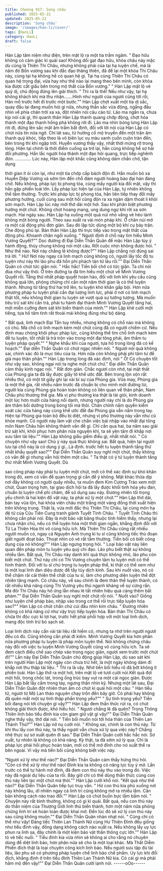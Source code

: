 ```yaml
---
title: Chương 917: Song châu
published: 2025-05-22
updated: 2025-05-22
description: 'Song châu'
image: '/images/han-li/cover/'
tags: [HanLi]
category: HanLi
draft: false
---
```


Hàn Lập tâm niệm như điện, trên mặt lộ ra một tia trầm ngâm.
" Đạo hữu không có cảm giác kì quái sao! Không dối gạt đạo hữu,
khỏa châu này mặc dù cũng là Thiên Thi Châu, nhưng không phải
của tại hạ luyện chế, mà là năm đó Bổn vương sau khi đắc đạo
thăng thiên, đã để lại một khỏa Thi Châu này, cùng tại hạ không
hề có quan hệ gì. Tại hạ cùng Thiên Thi Châu có quan hệ trọng
đại, vừa hay như thế nào lại mang theo bên mình, còn khỏa kia
được cất giấu bên trong mộ thất của Bổn vương." " Hàn Lập mặt
lộ vẻ quỷ dị, chủ động đứng lên giải thích.
" Thì ra là thế! Nếu như vậy, tại hạ không khách khí mà thu
nhận…….Hình như người của ngươi cũng tới rồi, Hàn mỗ trước
hết đi trước một bước."" Hàn Lập chợt xuất một tia dị sắc, quay
đầu lại đang muốn hỏi gì nữa, nhưng thần sắc vừa động, ngẩng
đầu nhìn về phía chân trời xa xa, đột nhiên nói câu cáo từ.
Lão ma ngẩn ra, chưa kịp nói cái gì, thì quanh thân Hàn Lập
thanh quang chớp động, chợt hóa thành một đạo thanh hồng phá
không rời đi. Lão ma nhìn bóng lưng Hàn Lập rời đi, đứng lên sắc
mặt âm trầm bất định, đối với lời nói của Hàn Lập có chút nửa tin
nửa ngờ.
Chỉ lát sau, từ hướng cổ mộ truyền đến một trận âm thanh quỷ
khóc, tiếp theo là vô biên lục vụ màu xanh cuồn cuộn tràn đến,
bên trong thi khí ngập trời. Huyễn vương thấy vậy, nhất thời
mừng rỡ trong lòng. Hiện tại chính là thời điểm cuồng sa trở lại,
hắn cũng không hề sợ hãi đối phương. Hắn lắc người hóa thành
một đạo hôi quang, trực tiếp nghênh đón.
………….
Lúc này, Hàn lập một khắc cũng không dám chần chờ, tận dụng

thời gian ít ỏi còn lại, như một tia chớp cấp bách độn đi. Hắn
muốn bỏ xa Huyễn Diệp Vương và sớm tìm đến chỗ đám người
hoàng bào đại hán đang chờ. Nếu không, pháp lực bị phong tỏa,
cùng mấy người kia đối mặt, vậy thì hắn gặp phiền toái lớn. Lấy
pháp lực hiện tại của Hàn Lập, tự nhiên không thể tầm thường.
Trước khi pháp lực bị phong tỏa, hắn liên tiếp thay đổi mấy
phương hướng, cuối cùng sau một hồi cũng độn ra xa ngàn dặm
thoát li khỏi sơn mạch. Hàn Lập lúc này mới thở dài một hơi. Sau
khi phân biệt phương hướng một chút. Không chút hoang mang,
ung dung ngự khí rời xa sơn mạch. Hai ngày sau. Hàn Lập hạ
xuống một quả núi nhỏ vắng vẻ hẻo lánh không một bóng người.
Theo sau xuất ra vài món pháp khí. Ở chân núi mở ra một cái
động phủ đơn giản. Sau đó lập tức dùng một bộ khí cụ bày trận.
Che động phủ lại.
Bản thân Hàn Lập thì trực tiếp vào trong mật thất của động phủ.
Khoanh chân ngồi xuống. " Ngươi định ở chỗ này tìm hiểu Minh
Vương Quyết?"" Dọc đường đi Đại Diễn Thần Quân để mặc Hàn
Lập tùy ý hành động, thủy chung không nói một câu. Rốt cuộc
nhịn không được hỏi.
" Như thế nào. Nơi này chẳng lẽ không được?"" Hàn Lập chẳng
nói đúng sai trả lời.
" Hừ! Nơi này ngay cả linh mạch cũng không có, ngươi lấy tốc độ
tu luyện như này thì lão phu đã hồn phi phách tán từ lâu rồi."" Đại
Diễn Thần Quân có chút tức giận nói.
" Hắc hắc! Tiền bối chớ có tức giận. Ta chỉ nói đùa như vậy thôi.
Ở trên đường ta đã tìm hiểu một chút về Minh Vương Quyết rồi.
Tầng thứ nhất pháp quyết hoàn hảo, đối với linh khí yêu cầu cũng
không quá lớn, phỏng chừng chỉ cần một năm thời gian là có thể
luyện thành. Nhưng từ tầng thứ hai trở lên, tu luyện khó khăn gấp
bội. Hơn nữa phương pháp tu luyện phải cần đại lượng linh lực,
phải ở nơi có linh mạch thật tốt, nếu không thời gian tu luyện sẽ
vượt quá sự tưởng tượng. Mà muốn tiêu trừ sát khí cắn trả, phải
tu hành đại thành Minh Vương Quyết tầng hai, mới miễn cưỡng
đem sát khí biến thành của mình."" Hàn Lập khẽ cười một tiếng,
tựa hồ tâm tình rất thoải mái không đúng như bộ dáng.

" Bất quá, linh mạch Đại Tấn tuy nhiều, nhưng không có chỗ nào
mà không có chủ. Mà chỗ có linh mạch kém một chút cũng đã có
người chiếm cứ. Nếu định mau chóng khôi phục pháp lực, cũng
không thể tìm chỗ linh mạch kém để tu luyện, tốt nhất là trà trộn
vào trong một đại tông phái, âm thầm tu luyện pháp quyết.""
" Nghe khẩu khí của ngươi, tựa hồ trong lòng đã có kế hoạch.""
Đại diễn Thần Quân có chút ngạc nhiên nói.
" Ngươi nói quả không sai, chính xác đó là mục tiêu của ta. Hơn
nữa còn không phải phí tâm tư để giả mạo thân phận."" Hàn Lập
trong lòng đã xác định, nói
" Ồ! Có chuyện tốt như vậy sao, không ngại nói ta nghe một chút
chứ." Đại diễn Thần Quân cảm thấy kinh ngạc nói.
" Rất đơn giản. Chắc ngươi còn nhớ, tại mật thất của Phùng gia
ta đã lấy được giấy tờ khế ước đất. Bên trong lộn xộn rất nhiều
thứ, có một tờ giấy ghi lại vài bí sự của Phùng gia. Vừa may,
Phùng gia là một thế gia, rất nhiều năm trước đã chuẩn bị cho
mình một đường lùi, người kia cùng Phùng gia hoàn toàn không
có liên quan về thân phận, Nam Châu phú thương thế gia. Mà vị
phú thương kia thật là tài giỏi, kinh doanh một lúc hơn mười cửa
hàng nổi danh, nhưng người này chỉ là do Phùng gia âm thầm bồi
dưỡng trong bóng tối mà thôi. Chân chính nắm quyền kiểm soát
các cửa hàng này cùng khế ước đất đai Phùng gia vẫn nắm trong
tay. Hiện tại Phùng gia toàn bộ đều bị diệt, nhưng vị phú thương
này vẫn như cũ khỏe mạnh. Có người này làm vật che chắn việc
bái nhập vào nhất đại tông môn Nam Châu hẳn không thành vấn
đề gì. Chỉ cần qua hai, ba năm sau giải trừ sát khí, khôi phục hơn
phân nửa nguyên khí, ta sẽ yên tâm đi khắp nơi sưu tầm tài liệu.""
Hàn Lập không giấu giếm điều gì, nhất nhất nói.
" Có chuyện như vậy sao! Chủ ý này quả thực không sai. Bất quá,
hiện tại ngươi lưu tại chỗ này là có dụng ý gì…Là định. trước hết
tu luyện thành tầng thứ nhất khẩu quyết sao?"" Đại Diễn Thần
Quân suy nghĩ một chút, thấy không có vấn đề gì nhưng vẫn hỏi
thêm một câu.
" Ta thật có ý tứ luyện thành tầng thứ nhất Minh Vương Quyết. Dù

sao công pháp này phải tu luyện một chút, mới có thể xác định sự
khó khăn trong đó, xem có vấn đề quan trọng gì cần để ý không.
Mặt khác thừa dịp nơi đây không có người quấy nhiễu, ta muốn
đem Kim Cương Tráo xem một chút. Quan trọng hơn, tại giao
dịch hội ta đã lấy được khối tinh hóa yêu đan, chuẩn bị luyện chế
phi châm, để sử dụng sau này. Đương nhiên tối trọng yếu chính là
hai kiện đồ vật này, ta phải xử lý một chút."" Hàn Lập thở dài, bàn
tay vừa lộn, hai khỏa viên châu một trắng một vàng đồng thời
xuất hiện trên không trung. Thật là, vừa mới đắc thủ Thiên Thi
Châu, lại cùng môn hạ đệ tử của Cửu Tiên Cung tranh giành
Tuyết Tinh Châu.
" Tuyết Tinh Châu thì không cần phải nói. Đây là một bảo vật
băng thuộc tính hiếm thấy, nhưng lại chưa nhận chủ, nếu có thể
luyện hóa một thời gian ngắn, khẳng định đối với Tử La Thiên
Hỏa thì vô cùng hữu ích. Mà Thiên Thi Châu cũng rất nhiều người
muốn có, ngay cả Nguyên Anh trung kì tu sĩ cũng không tiếc thủ
đoạn giết người đoạt bảo. Thoạt nhìn có vẻ rất tầm thường. Tiền
bối có biết công dụng của nó không?"" Hàn Lập ngưng trọng hỏi.
" Loại bảo vật này liên quan đến pháp môn tu luyện yêu quỷ chi
đạo. Lão phu biết thật sự không nhiều lắm. Bất quá, Thi Châu này
danh khí quả thực không nhỏ, lão phu còn biết một chút. Thứ này
chỉ có Thi Vương chuyên tâm tu luyện mới có thể hình thành. Đối
với tu sĩ chú trọng tu luyện pháp thể, kì thật có thể xem như là
một loại linh đan diệu dược để tẩy tủy dịch kinh. Sau khi nuốt vào,
nó có thể chậm rãi cải thiện thể chất của tu sĩ, làm cho phương
diện luyện thể đột nhiên tăng mạnh. Có châu này, về sau chính là
đem thân thể luyện thành, có rất nhiều khả năng cùng Thi Vương
yêu thú ngạnh kháng về sự cứng rắn. Mà đôi Thi Châu này hô
ứng lẫn nhau lẽ tất nhiên hiệu quả càng thêm bất phàm."" Đại
Diễn Thần Quân suy nghĩ một chút rồi nói.
" Nuốt vào? Giống như luyện chế pháp bảo, nhập vào trong cơ
thể rồi trực tiếp luyện hóa sao?"" Hàn Lập có chút chần chừ cúi
đầu nhìn kim châu.
" Đương nhiên không có khả năng cứ như vậy trực tiếp luyện
hóa. Bản thân Thi Châu có chứa thi độc cực kì lợi hại, trước hết
phải phối hợp với một loại linh dịch, mang độc tính trừ bỏ sạch sẽ.

Loại linh dịch này cần vài tài liệu rất hiếm có, nhưng ta nhớ trên
người ngươi đều có đủ. Cũng không cần phải đi kiếm. Minh
Vương Quyết kia hơn phân nửa phương pháp tu luyện là pháp
môn luyện thể. Nói không chừng châu này đối với việc tu luyện
Minh Vương Quyết cũng vô cùng hữu ích. Ta sẽ đem cách điều
chế sao chép vào trong ngọc giản, ngươi xem trước một chút đi!""
Lần này Đại Diễn Thần Quân chủ động giúp Hàn Lập, dù sao sát
khí trên người Hàn Lập một ngày còn chưa trừ hết, là một ngày
không dám đi khắp nơi thu thập tài liệu.
" Thì ra là vậy. Nhờ tiền bối hiểu rõ đã bớt không ít phiền toái. Hàn
Lập thở ra một hơi, trên mặt lộ vẻ tươi cười nói.Kết quả đợi một
hồi, trong chốc lát, trong ống trúc bay vụt ra một cái ngọc giản.
Được Hàn Lập bắt lấy cầm trong tay, ngưng thần nhìn kỹ. Nhưng
một lát sau, Đại Diễn Thần Quân đột nhiên than âm có chút kì
quái hỏi một câu:
" Hàn tiểu tử, ngươi từ Mộ Lan thảo nguyên chạy trốn đến bây
giờ. Có phải hay không đã quên mất một sự tình thập phần trọng
yếu?""
" Sự tình trọng yếu? Tiền bối đang nói tới chuyện gì vậy?"" Hàn
Lập đem thần thức rút ra, có chút không giải thích được, khó hiểu
hỏi.
" Ngươi chẳng lẽ đã quên? Trong Thông Thiên linh bảo tiểu đỉnh
kia còn giam giữ vật gì vậy!"" Đại Diễn Thần Quân nghe thấy vậy,
thở dài nói.
" Tiền bối muốn nói tới hóa thân của Thiên Lan Thánh Thú?"" Hàn
Lập nở nụ cười nói.
" Không sai, chính là con thú này. Từ khi thu lấy con thú này, ta
thấy ngươi vẫn chưa xử lý qua việc này? Chẳng nhẽ thực sự sơ
xuất quên đi sao." Đại Diễn Thần Quân cười hắc hắc nói.
Sơ xuất, tự nhiên là không có khả năng. Kỳ thật, ta đã sớm xử lý
qua. Chỉ là pháp lực phải hồi phục hoàn toàn, mới có thể mở đỉnh
cho nó xuất thể ra bên ngoài. Vì vậy mà tiền bối cũng không biết
việc này.

"Ngươi xử lý như thế nào?" Đại Diễn Thần Quân cảm thấy hứng
thú hỏi.
"Còn có thể xử lý như thế nào! Đỉnh kia ta không có năng lực tùy
ý mở. Lần trước có thể tự hành mở đỉnh, đã đem con thú này thu
vào trong đó. Việc này đã ngoài dự liệu của ta rồi. Bây giờ chỉ có
thể dùng thần thức cùng con thú này liên lạc một chút mà thôi.""
Hàn Lập cười khổ nói.
"Kết quả như thế nào?" Đại Diễn Thần Quân tiếp tục truy vấn.
" Hừ con thú kia phủ xuống nơi này không lâu, dĩ nhiên ngay cả
linh trí cũng không mở ra nhiều lắm. Căn bản không cách nào
trao đổi."" Hàn Lập có chút buồn bực lầm bầm nói.
" Chuyện này rất bình thường, không có gì kì quái. Bất quá, nếu
con thú này do thần niệm của Thượng Giới linh thú biến thành,
hơn một năm nữa phỏng chừng linh trí sẽ hoàn toàn được khai
mở. Đến lúc đó sẽ xử lý con thú này sau cũng không muộn."" Đại
Diễn Thần Quân nhàn nhạt nói.
" Cũng chỉ có thể như vậy! Đáng tiếc Thiên Lan Thánh Nữ cùng
Hư Thiên Đỉnh đều giống như tiểu đỉnh vậy, đồng dạng không
cách nào xuất ra. Nếu không lấy uy lực phun ra linh sa, đây chính
là một kiện bảo vật thần thông cực lớn."" Hàn Lập tỏ vẻ tiếc nuối.
" Tiểu đỉnh kia vừa nhìn sẽ không ai cho rằng nó chuyên dùng để
diệt linh bảo, hơn phân nửa sẽ cho là một loại khác. Mà Thất
Diễm Phiến đích thật là loại chuyên công kích linh bảo. Nếu ngươi
sưu tập đủ tài liệu, lão phu sẽ có phương pháp luyện chế linh bảo
chế phẩm. Uy lực khi đối địch, khẳng định ở trên tiểu đỉnh Thiên
Lan Thánh Nữ kia. Có cái gì mà phải hâm mộ đến vậy!"" Đại Diễn
Thần Quân cười lạnh nói.
------oOo------

